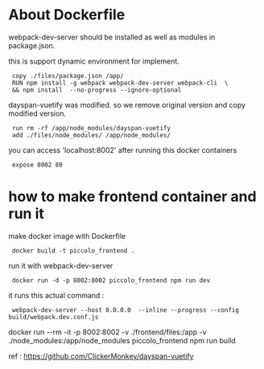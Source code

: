 # About Dockerfile

webpack-dev-server should be installed as well as modules in package.json.

this is support dynamic environment for implement.

     copy ./files/package.json /app/
     RUN npm install -g webpack webpack-dev-server webpack-cli  \
     && npm install  --no-progress --ignore-optional 
     
dayspan-vuetify was modified. so we remove original version and copy modified version.

     run rm -rf /app/node_modules/dayspan-vuetify 
     add ./files/node_modules/ /app/node_modules/


you can access 'localhost:8002' after running this docker containers

     expose 8002 80

# how to make frontend container and run it

make docker image with Dockerfile

     docker build -t piccolo_frontend .

run it with webpack-dev-server

     docker run -d -p 8002:8002 piccolo_frontend npm run dev
     
it runs this actual command : 

     webpack-dev-server --host 0.0.0.0  --inline --progress --config build/webpack.dev.conf.js

  docker run --rm -it  -p 8002:8002 -v ./frontend/files:/app -v ./node_modules:/app/node_modules piccolo_frontend npm run build

ref : https://github.com/ClickerMonkey/dayspan-vuetify

